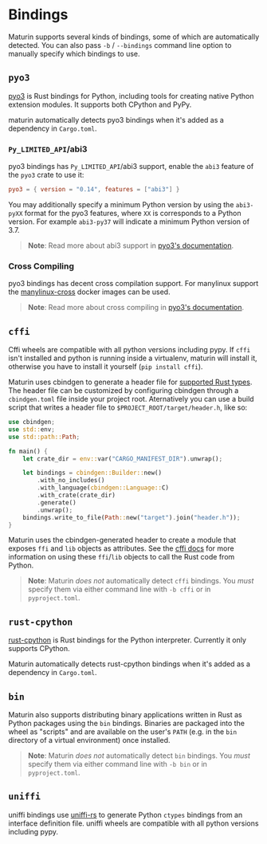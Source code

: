 # Bindings

Maturin supports several kinds of bindings, some of which are automatically
detected. You can also pass `-b` / `--bindings` command line option to manually
specify which bindings to use.

## `pyo3`

[pyo3](https://github.com/PyO3/pyo3) is Rust bindings for Python,
including tools for creating native Python extension modules.
It supports both CPython and PyPy.

maturin automatically detects pyo3 bindings when it's added as a dependency in `Cargo.toml`.

### `Py_LIMITED_API`/abi3

pyo3 bindings has `Py_LIMITED_API`/abi3 support, enable the `abi3` feature of the `pyo3` crate to use it:

```toml
pyo3 = { version = "0.14", features = ["abi3"] }
```

You may additionally specify a minimum Python version by using the `abi3-pyXX`
format for the pyo3 features, where `XX` is corresponds to a Python version.
For example `abi3-py37` will indicate a minimum Python version of 3.7.

> **Note**: Read more about abi3 support in [pyo3's
> documentation](https://pyo3.rs/latest/building_and_distribution.html#py_limited_apiabi3).

### Cross Compiling

pyo3 bindings has decent cross compilation support.
For manylinux support the [manylinux-cross](https://github.com/messense/manylinux-cross) docker images can be used.

> **Note**: Read more about cross compiling in [pyo3's
> documentation](https://pyo3.rs/latest/building_and_distribution.html#cross-compiling).

## `cffi`

Cffi wheels are compatible with all python versions including pypy. If `cffi`
isn't installed and python is running inside a virtualenv, maturin will install
it, otherwise you have to install it yourself (`pip install cffi`).

Maturin uses cbindgen to generate a header file for [supported Rust
types](https://github.com/eqrion/cbindgen/blob/master/docs.md#supported-types).
The header file can be customized by configuring cbindgen through a
`cbindgen.toml` file inside your project root. Aternatively you can use a build
script that writes a header file to `$PROJECT_ROOT/target/header.h`, like so:

```rust
use cbindgen;
use std::env;
use std::path::Path;

fn main() {
    let crate_dir = env::var("CARGO_MANIFEST_DIR").unwrap();

    let bindings = cbindgen::Builder::new()
        .with_no_includes()
        .with_language(cbindgen::Language::C)
        .with_crate(crate_dir)
        .generate()
        .unwrap();
    bindings.write_to_file(Path::new("target").join("header.h"));
}
```

Maturin uses the cbindgen-generated header to create a module that exposes `ffi` and
`lib` objects as attributes. See the [cffi docs](https://cffi.readthedocs.io/en/latest/using.html)
for more information on using these `ffi`/`lib` objects to call the Rust code
from Python.

> **Note**: Maturin _does not_ automatically detect `cffi` bindings. You _must_
> specify them via either command line with `-b cffi` or in `pyproject.toml`.

## `rust-cpython`

[rust-cpython](https://github.com/dgrunwald/rust-cpython) is Rust bindings for
the Python interpreter. Currently it only supports CPython.

Maturin automatically detects rust-cpython bindings when it's added as a
dependency in `Cargo.toml`.

## `bin`

Maturin also supports distributing binary applications written in Rust as
Python packages using the `bin` bindings. Binaries are packaged into the wheel
as "scripts" and are available on the user's `PATH` (e.g. in the `bin`
directory of a virtual environment) once installed.

> **Note**: Maturin _does not_ automatically detect `bin` bindings. You _must_
> specify them via either command line with `-b bin` or in `pyproject.toml`.

## `uniffi`

uniffi bindings use [uniffi-rs](https://mozilla.github.io/uniffi-rs/) to generate Python `ctypes` bindings
from an interface definition file. uniffi wheels are compatible with all python versions including pypy. 

